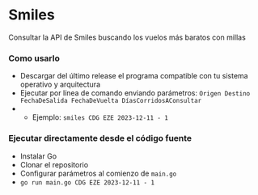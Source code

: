 # Smiles
Consultar la API de Smiles buscando los vuelos más baratos con millas

### Como usarlo
- Descargar del último release el programa compatible con tu sistema operativo y arquitectura
- Ejecutar por línea de comando enviando parámetros: `Origen Destino FechaDeSalida FechaDeVuelta DíasCorridosAConsultar`
- - Ejemplo: `smiles CDG EZE 2023-12-11 - 1`

### Ejecutar directamente desde el código fuente
- Instalar Go
- Clonar el repositorio
- Configurar parámetros al comienzo de `main.go`
- `go run main.go CDG EZE 2023-12-11 - 1`
